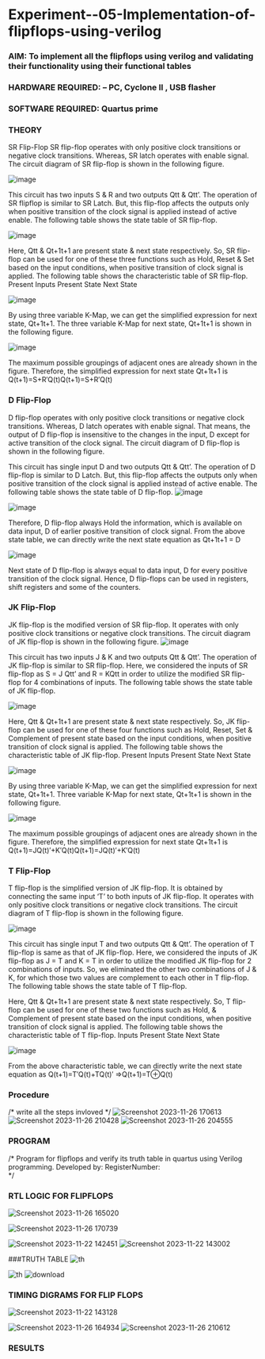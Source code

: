 # Experiment--05-Implementation-of-flipflops-using-verilog
### AIM: To implement all the flipflops using verilog and validating their functionality using their functional tables
### HARDWARE REQUIRED:  – PC, Cyclone II , USB flasher
### SOFTWARE REQUIRED:   Quartus prime
### THEORY 
SR Flip-Flop
SR flip-flop operates with only positive clock transitions or negative clock transitions. Whereas, SR latch operates with enable signal. The circuit diagram of SR flip-flop is shown in the following figure.

![image](https://user-images.githubusercontent.com/36288975/167910294-bb550548-b1dc-4cba-9044-31d9037d476b.png)

 
This circuit has two inputs S & R and two outputs Qtt & Qtt’. The operation of SR flipflop is similar to SR Latch. But, this flip-flop affects the outputs only when positive transition of the clock signal is applied instead of active enable.
The following table shows the state table of SR flip-flop.


![image](https://user-images.githubusercontent.com/36288975/167910648-ced88e69-869c-42e2-9718-a285a3902446.png)


Here, Qtt & Qt+1t+1 are present state & next state respectively. So, SR flip-flop can be used for one of these three functions such as Hold, Reset & Set based on the input conditions, when positive transition of clock signal is applied. The following table shows the characteristic table of SR flip-flop.
Present Inputs	Present State	Next State


![image](https://user-images.githubusercontent.com/36288975/167908180-5fc9d589-1cb5-41f5-b2c8-927e04f5f387.png)

By using three variable K-Map, we can get the simplified expression for next state, Qt+1t+1. The three variable K-Map for next state, Qt+1t+1 is shown in the following figure.

![image](https://user-images.githubusercontent.com/36288975/167908214-25b30a54-db20-4bcb-9385-5f93a1982a09.png)

 
The maximum possible groupings of adjacent ones are already shown in the figure. Therefore, the simplified expression for next state Qt+1t+1 is
Q(t+1)=S+R′Q(t)Q(t+1)=S+R′Q(t)


### D Flip-Flop
D flip-flop operates with only positive clock transitions or negative clock transitions. Whereas, D latch operates with enable signal. That means, the output of D flip-flop is insensitive to the changes in the input, D except for active transition of the clock signal. The circuit diagram of D flip-flop is shown in the following figure.
 
This circuit has single input D and two outputs Qtt & Qtt’. The operation of D flip-flop is similar to D Latch. But, this flip-flop affects the outputs only when positive transition of the clock signal is applied instead of active enable.
The following table shows the state table of D flip-flop.
![image](https://user-images.githubusercontent.com/36288975/167908342-e03f0cbb-5958-43bb-b74a-5e3ec2341675.png)

![image](https://user-images.githubusercontent.com/36288975/167910325-aeef0739-0a54-40e2-bebd-6f5fa0cad10e.png)



Therefore, D flip-flop always Hold the information, which is available on data input, D of earlier positive transition of clock signal. From the above state table, we can directly write the next state equation as
Qt+1t+1 = D



![image](https://user-images.githubusercontent.com/36288975/167908850-d39d07ba-7f9d-490a-b9f2-274e189fd047.png)

Next state of D flip-flop is always equal to data input, D for every positive transition of the clock signal. Hence, D flip-flops can be used in registers, shift registers and some of the counters.


### JK Flip-Flop
JK flip-flop is the modified version of SR flip-flop. It operates with only positive clock transitions or negative clock transitions. The circuit diagram of JK flip-flop is shown in the following figure.
![image](https://user-images.githubusercontent.com/36288975/167910378-d2d984a7-2815-4d17-8c41-ee4bdf59ec24.png) 

 
This circuit has two inputs J & K and two outputs Qtt & Qtt’. The operation of JK flip-flop is similar to SR flip-flop. Here, we considered the inputs of SR flip-flop as S = J Qtt’ and R = KQtt in order to utilize the modified SR flip-flop for 4 combinations of inputs.
The following table shows the state table of JK flip-flop.


![image](https://user-images.githubusercontent.com/36288975/167908575-59c35afb-50d3-46a2-888c-47478a3179d5.png)

Here, Qtt & Qt+1t+1 are present state & next state respectively. So, JK flip-flop can be used for one of these four functions such as Hold, Reset, Set & Complement of present state based on the input conditions, when positive transition of clock signal is applied. The following table shows the characteristic table of JK flip-flop.
Present Inputs	Present State	Next State

![image](https://user-images.githubusercontent.com/36288975/167908664-c854ffe9-0bd3-44c2-bfa6-e53928181c69.png)


By using three variable K-Map, we can get the simplified expression for next state, Qt+1t+1. Three variable K-Map for next state, Qt+1t+1 is shown in the following figure.
 
 
 ![image](https://user-images.githubusercontent.com/36288975/167908688-fa93c3e9-8323-4864-947d-c11d163d5a90.png)

The maximum possible groupings of adjacent ones are already shown in the figure. Therefore, the simplified expression for next state Qt+1t+1 is
Q(t+1)=JQ(t)′+K′Q(t)Q(t+1)=JQ(t)′+K′Q(t)



### T Flip-Flop
T flip-flop is the simplified version of JK flip-flop. It is obtained by connecting the same input ‘T’ to both inputs of JK flip-flop. It operates with only positive clock transitions or negative clock transitions. The circuit diagram of T flip-flop is shown in the following figure.

![image](https://user-images.githubusercontent.com/36288975/167911534-5f3c445d-bc68-46e2-9a9c-7efce5febc60.png)



This circuit has single input T and two outputs Qtt & Qtt’. The operation of T flip-flop is same as that of JK flip-flop. Here, we considered the inputs of JK flip-flop as J = T and K = T in order to utilize the modified JK flip-flop for 2 combinations of inputs. So, we eliminated the other two combinations of J & K, for which those two values are complement to each other in T flip-flop.
The following table shows the state table of T flip-flop.



Here, Qtt & Qt+1t+1 are present state & next state respectively. So, T flip-flop can be used for one of these two functions such as Hold, & Complement of present state based on the input conditions, when positive transition of clock signal is applied. The following table shows the characteristic table of T flip-flop.
Inputs	Present State	Next State


![image](https://user-images.githubusercontent.com/36288975/167909015-53aa9450-3f28-4202-887a-79d88228f8a0.png)

From the above characteristic table, we can directly write the next state equation as
Q(t+1)=T′Q(t)+TQ(t)′
⇒Q(t+1)=T⊕Q(t)

### Procedure
/* write all the steps invloved */
![Screenshot 2023-11-26 170613](https://github.com/Thirumalai23013035/Experiment--05-Implementation-of-flipflops-using-verilog/assets/153185249/b3465483-d30b-40d7-9b0d-41206cea0990)
![Screenshot 2023-11-26 210428](https://github.com/Thirumalai23013035/Experiment--05-Implementation-of-flipflops-using-verilog/assets/153185249/07e7165f-677d-4f28-a27f-10f4c5b3998b)
![Screenshot 2023-11-26 204555](https://github.com/Thirumalai23013035/Experiment--05-Implementation-of-flipflops-using-verilog/assets/153185249/c69cfcf3-8b9f-4d3e-8afa-59cfaecf2bad)

### PROGRAM 
/*
Program for flipflops  and verify its truth table in quartus using Verilog programming.
Developed by: 
RegisterNumber:  
*/






### RTL LOGIC FOR FLIPFLOPS 

![Screenshot 2023-11-26 165020](https://github.com/Thirumalai23013035/Experiment--05-Implementation-of-flipflops-using-verilog/assets/153185249/b5e20b22-d605-4c3d-bb76-c8f55638d7af)

![Screenshot 2023-11-26 170739](https://github.com/Thirumalai23013035/Experiment--05-Implementation-of-flipflops-using-verilog/assets/153185249/dfd26fdb-aebc-4f4f-8c39-826ae61239cc)

![Screenshot 2023-11-22 142451](https://github.com/Thirumalai23013035/Experiment--05-Implementation-of-flipflops-using-verilog/assets/153185249/cf19e4e5-e0b5-4257-9896-26510a6881b5)
![Screenshot 2023-11-22 143002](https://github.com/Thirumalai23013035/Experiment--05-Implementation-of-flipflops-using-verilog/assets/153185249/aa4ae6cb-190d-44c2-99de-6a00ff4961d0)

###TRUTH TABLE
![th](https://github.com/Thirumalai23013035/Experiment--05-Implementation-of-flipflops-using-verilog/assets/153185249/773aa6c2-815a-4eb9-a7a1-ab94b659ffb8)

![th](https://github.com/Thirumalai23013035/Experiment--05-Implementation-of-flipflops-using-verilog/assets/153185249/c4c86ec4-05f3-403c-ac19-bd6fdb44e361)
![download](https://github.com/Thirumalai23013035/Experiment--05-Implementation-of-flipflops-using-verilog/assets/153185249/18405c74-b8ba-41b7-b23a-47df03c4d6fb)




### TIMING DIGRAMS FOR FLIP FLOPS
![Screenshot 2023-11-22 143128](https://github.com/Thirumalai23013035/Experiment--05-Implementation-of-flipflops-using-verilog/assets/153185249/dfbe1a52-14ed-4fec-a170-e10825dfc676)

![Screenshot 2023-11-26 164934](https://github.com/Thirumalai23013035/Experiment--05-Implementation-of-flipflops-using-verilog/assets/153185249/99c0d744-6ba6-4f57-be2e-118f04a4ce95)
![Screenshot 2023-11-26 210612](https://github.com/Thirumalai23013035/Experiment--05-Implementation-of-flipflops-using-verilog/assets/153185249/daf6907c-fac9-48bb-87e9-d89ccd074839)








### RESULTS 
